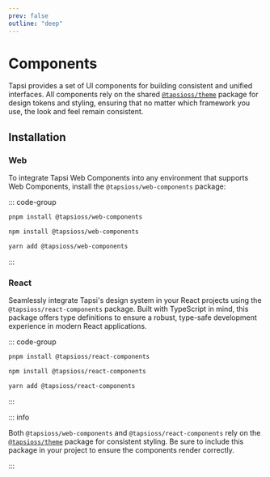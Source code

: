 ```yaml
---
prev: false
outline: "deep"
---
```


# Components

Tapsi provides a set of UI components for building consistent and unified
interfaces. All components rely on the shared [`@tapsioss/theme`](/theme)
package for design tokens and styling, ensuring that no matter which framework
you use, the look and feel remain consistent.

## Installation

### Web

To integrate Tapsi Web Components into any environment that supports Web
Components, install the `@tapsioss/web-components` package:

::: code-group

```bash [pnpm]
pnpm install @tapsioss/web-components
```

```bash [npm]
npm install @tapsioss/web-components
```

```bash [yarn]
yarn add @tapsioss/web-components
```

:::

### React

Seamlessly integrate Tapsi's design system in your React projects using the
`@tapsioss/react-components` package. Built with TypeScript in mind, this
package offers type definitions to ensure a robust, type-safe development
experience in modern React applications.

::: code-group

```bash [pnpm]
pnpm install @tapsioss/react-components
```

```bash [npm]
npm install @tapsioss/react-components
```

```bash [yarn]
yarn add @tapsioss/react-components
```

:::

::: info

Both `@tapsioss/web-components` and `@tapsioss/react-components` rely on the
[`@tapsioss/theme`](/theme) package for consistent styling. Be sure to include
this package in your project to ensure the components render correctly.

:::
